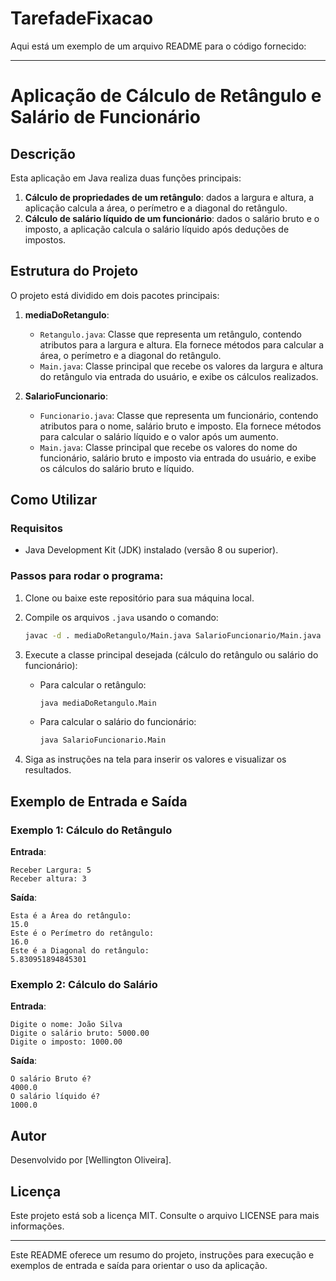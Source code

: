 ﻿# TarefadeFixacao
 Aqui está um exemplo de um arquivo README para o código fornecido:

---

# Aplicação de Cálculo de Retângulo e Salário de Funcionário

## Descrição

Esta aplicação em Java realiza duas funções principais:

1. **Cálculo de propriedades de um retângulo**: dados a largura e altura, a aplicação calcula a área, o perímetro e a diagonal do retângulo.
2. **Cálculo de salário líquido de um funcionário**: dados o salário bruto e o imposto, a aplicação calcula o salário líquido após deduções de impostos.

## Estrutura do Projeto

O projeto está dividido em dois pacotes principais:

1. **mediaDoRetangulo**:
    - `Retangulo.java`: Classe que representa um retângulo, contendo atributos para a largura e altura. Ela fornece métodos para calcular a área, o perímetro e a diagonal do retângulo.
    - `Main.java`: Classe principal que recebe os valores da largura e altura do retângulo via entrada do usuário, e exibe os cálculos realizados.
    
2. **SalarioFuncionario**:
    - `Funcionario.java`: Classe que representa um funcionário, contendo atributos para o nome, salário bruto e imposto. Ela fornece métodos para calcular o salário líquido e o valor após um aumento.
    - `Main.java`: Classe principal que recebe os valores do nome do funcionário, salário bruto e imposto via entrada do usuário, e exibe os cálculos do salário bruto e líquido.

## Como Utilizar

### Requisitos

- Java Development Kit (JDK) instalado (versão 8 ou superior).

### Passos para rodar o programa:

1. Clone ou baixe este repositório para sua máquina local.
2. Compile os arquivos `.java` usando o comando:
   ```bash
   javac -d . mediaDoRetangulo/Main.java SalarioFuncionario/Main.java
   ```
3. Execute a classe principal desejada (cálculo do retângulo ou salário do funcionário):

   - Para calcular o retângulo:
     ```bash
     java mediaDoRetangulo.Main
     ```
   
   - Para calcular o salário do funcionário:
     ```bash
     java SalarioFuncionario.Main
     ```

4. Siga as instruções na tela para inserir os valores e visualizar os resultados.

## Exemplo de Entrada e Saída

### Exemplo 1: Cálculo do Retângulo

**Entrada**:
```
Receber Largura: 5
Receber altura: 3
```

**Saída**:
```
Esta é a Área do retângulo:
15.0
Este é o Perímetro do retângulo:
16.0
Este é a Diagonal do retângulo:
5.830951894845301
```

### Exemplo 2: Cálculo do Salário

**Entrada**:
```
Digite o nome: João Silva
Digite o salário bruto: 5000.00
Digite o imposto: 1000.00
```

**Saída**:
```
O salário Bruto é? 
4000.0
O salário líquido é? 
1000.0
```

## Autor

Desenvolvido por [Wellington Oliveira].

## Licença

Este projeto está sob a licença MIT. Consulte o arquivo LICENSE para mais informações.

---

Este README oferece um resumo do projeto, instruções para execução e exemplos de entrada e saída para orientar o uso da aplicação.
